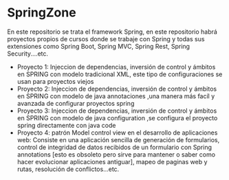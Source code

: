 # SpringZone
En este repositorio se trata el framework Spring, en este repositorio habrá proyectos propios de cursos donde se trabaje con Spring y todas sus extensiones como Spring Boot, Spring MVC, Spring Rest, Spring Security....etc. 

<ul> 
  <li>Proyecto 1: Injeccion de dependencias, inversión de control y ámbitos en SPRING con modelo tradicional XML, este tipo de configuraciones se usan para proyectos viejos </li>
  <li>Proyecto 2: Injeccion de dependencias, inversión de control y ámbitos en SPRING con modelo de java annotaciones ,una manera más facíl y avanzada de configurar proyectos spring </li>
  <li>Proyecto 3: Injeccion de dependencias, inversión de control y ámbitos en SPRING con modelo de java configuration ,se configura el proyecto spring directamente con java code </li>
  <li>Proyecto 4: patrón Model control view en el desarrollo de aplicaciones web: Consiste en una aplicación sencilla de generación de formularios, control de integridad de datos 
  recibidos de un formulario con Spring annotations [esto es obsoleto pero sirve para mantener o saber como hacer evolucionar aplicaciones antiguar], mapeo de paginas web y rutas, 
  resolución de conflictos...etc.</li>
</ul>
